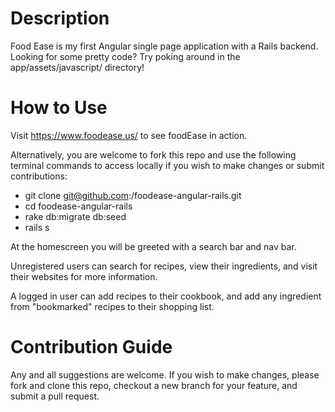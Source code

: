 # Description

Food Ease is my first Angular single page application with a Rails backend. Looking for some pretty code? Try poking around in the app/assets/javascript/ directory!

# How to Use

Visit https://www.foodease.us/ to see foodEase in action.

Alternatively, you are welcome to fork this repo and use the following terminal commands to access locally if you wish to make changes or submit contributions:

- git clone git@github.com:<GITHUB-USERNAME>/foodease-angular-rails.git
- cd foodease-angular-rails
- rake db:migrate db:seed
- rails s

At the homescreen you will be greeted with a search bar and nav bar. 

Unregistered users can search for recipes, view their ingredients, and visit their websites for more information. 

A logged in user can add recipes to their cookbook, and add any ingredient from "bookmarked" recipes to their shopping list.

# Contribution Guide

Any and all suggestions are welcome. If you wish to make changes, please fork and clone this repo, checkout a new branch for your feature, and submit a pull request. 